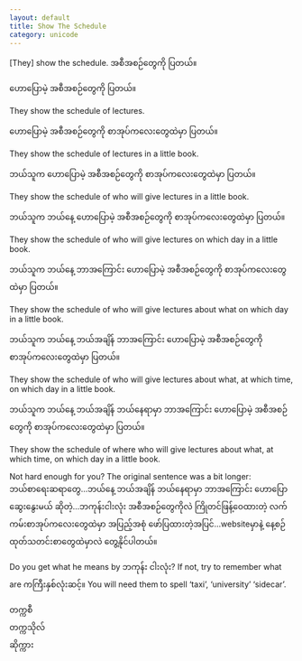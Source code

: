 ```yaml
---
layout: default
title: Show The Schedule
category: unicode
---
```


<p>[They] show the schedule. <span class='mm3'>အစီအစဉ်တွေကို ပြတယ်။</span></p>

<p class='hide-trigger'><span class='mm3'>ဟောပြောမဲ့ အစီအစဉ်တွေကို ပြတယ်။</span></p>
<p class='hide-this'>They show the schedule of lectures.</p>

<p class='hide-trigger'><span class='mm3'>ဟောပြောမဲ့ အစီအစဉ်တွေကို စာအုပ်ကလေးတွေထဲမှာ ပြတယ်။</span></p>
<p class='hide-this'>They show the schedule of lectures in a little book.</p>

<p class='hide-trigger'><span class='mm3'>ဘယ်သူက ဟောပြောမဲ့ အစီအစဉ်တွေကို စာအုပ်ကလေးတွေထဲမှာ ပြတယ်။</span></p>
<p class='hide-this'>They show the schedule of who will give lectures in a little book.</p>

<p class='hide-trigger'><span class='mm3'>ဘယ်သူက ဘယ်နေ့ ဟောပြောမဲ့ အစီအစဉ်တွေကို စာအုပ်ကလေးတွေထဲမှာ ပြတယ်။</span></p>
<p class='hide-this'>They show the schedule of who will give lectures on which day in a little book.</p>

<p class='hide-trigger'><span class='mm3'>ဘယ်သူက ဘယ်နေ့ ဘာအကြောင်း ဟောပြောမဲ့ အစီအစဉ်တွေကို စာအုပ်ကလေးတွေထဲမှာ ပြတယ်။</span></p>
<p class='hide-this'>They show the schedule of who will give lectures about what on which day in a little book.</p>

<p class='hide-trigger'><span class='mm3'>ဘယ်သူက ဘယ်နေ့ ဘယ်အချိန် ဘာအကြောင်း ဟောပြောမဲ့ အစီအစဉ်တွေကို စာအုပ်ကလေးတွေထဲမှာ ပြတယ်။</span></p>
<p class='hide-this'>They show the schedule of who will give lectures about what, at which time, on which day in a little book.</p>

<p class='hide-trigger'><span class='mm3'>ဘယ်သူက ဘယ်နေ့ ဘယ်အချိန် ဘယ်နေရာမှာ ဘာအကြောင်း ဟောပြောမဲ့ အစီအစဉ်တွေကို စာအုပ်ကလေးတွေထဲမှာ ပြတယ်။</span></p>
<p class='hide-this'>They show the schedule of where who will give lectures about what, at which time, on which day in a little book.</p>

<p>Not hard enough for you? The original sentence was a bit longer:<br>
<span class='mm3'>ဘယ်စာရေးဆရာတွေ...ဘယ်နေ့ ဘယ်အချိန် ဘယ်နေရာမှာ ဘာအကြောင်း ဟောပြောဆွေးနွေးမယ် ဆိုတဲ့...ဘကုန်းငါးလုံး အစီအစဉ်တွေကိုလဲ ကြိုတင်ဖြန့်ဝေထားတဲ့ လက်ကမ်းစာအုပ်ကလေးတွေထဲမှာ အပြည့်အစုံ ဖော်ပြထားတဲ့အပြင်</span>…website<span class='mm3'>မှာနဲ့ နေ့စဉ်ထုတ်သတင်းစာတွေထဲမှာလဲ တွေ့နိုင်ပါတယ်။</span></p>
<p>Do you get what he means by <span class='mm3'>ဘကုန်း ငါးလုံး</span>? If not, try to remember what are <span class='mm3'>ကကြီးနှစ်လုံးဆင့်။</span> You will need them to spell ‘taxi’, ‘university’ ‘sidecar’.</p>
<p class='mm3'>တက္ကစီ<br>
တက္ကသိုလ်<br>
ဆိုက္ကား</p>
